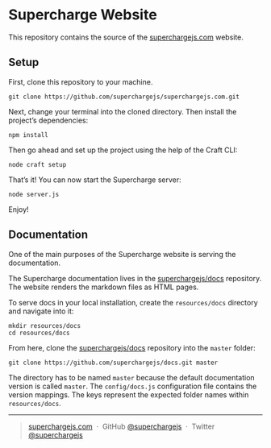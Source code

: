 # Supercharge Website
This repository contains the source of the [superchargejs.com](https://superchargejs.com) website.


## Setup
First, clone this repository to your machine.

```
git clone https://github.com/superchargejs/superchargejs.com.git
```

Next, change your terminal into the cloned directory. Then install the project’s dependencies:

```
npm install
```

Then go ahead and set up the project using the help of the Craft CLI:

```
node craft setup
```

That’s it! You can now start the Supercharge server:

```
node server.js
```

Enjoy!


## Documentation
One of the main purposes of the Supercharge website is serving the documentation.

The Supercharge documentation lives in the [superchargejs/docs](https://github.com/superchargejs/docs) repository. The website renders the markdown files as HTML pages.

To serve docs in your local installation, create the `resources/docs` directory and navigate into it:

```
mkdir resources/docs
cd resources/docs
```

From here, clone the [superchargejs/docs](https://github.com/superchargejs/docs) repository into the `master` folder:

```
git clone https://github.com/superchargejs/docs.git master
```

The directory has to be named `master` because the default documentation version is called `master`. The `config/docs.js`  configuration file contains the version mappings. The keys represent the expected folder names within `resources/docs`.


---

> [superchargejs.com](https://superchargejs.com) &nbsp;&middot;&nbsp;
> GitHub [@superchargejs](https://github.com/superchargejs/) &nbsp;&middot;&nbsp;
> Twitter [@superchargejs](https://twitter.com/superchargejs)
